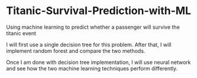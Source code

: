 # Titanic-Survival-Prediction-with-ML
Using machine learning to predict whether a passenger will survive the titanic event

I will first use a single decision tree for this problem. After that, I will implement random forest and compare the two methods. 

Once I am done with decision tree implementation, I will use neural network and see how the two machine learning techniques perform differently. 
